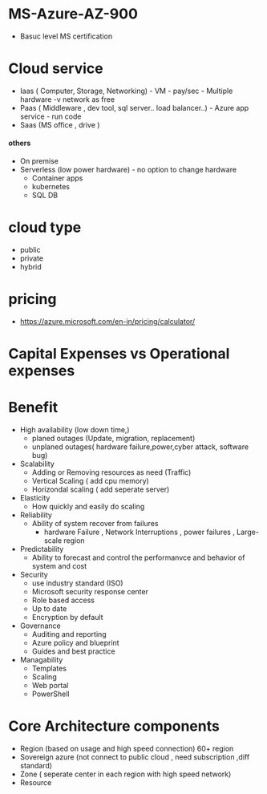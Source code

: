# MS-Azure-AZ-900

- Basuc level MS certification

# Cloud service
- Iaas ( Computer, Storage, Networking) - VM - pay/sec - Multiple hardware -v network as free
- Paas ( Middleware , dev tool, sql server.. load balancer..) - Azure app service - run code
- Saas (MS office , drive )
#### others
- On premise
- Serverless (low power hardware) - no option to change hardware
  - Container apps
  - kubernetes
  - SQL DB
    

# cloud type
- public
- private
- hybrid

# pricing
- https://azure.microsoft.com/en-in/pricing/calculator/

# Capital Expenses vs Operational expenses

# Benefit
 - High availability (low down time,)
   - planed outages (Update, migration, replacement)
   - unplaned outages( hardware failure,power,cyber attack, software bug)
 - Scalability
   -  Adding or Removing resources as need (Traffic)
   -  Vertical Scaling ( add cpu memory)
   -  Horizondal scaling ( add seperate server)
 - Elasticity
   - How quickly and easily do scaling
 - Reliability
   - Ability of system recover from failures
     - hardware Failure , Network Interruptions , power failures , Large-scale region
 - Predictability
    - Ability to forecast and control the performanvce and behavior of system and cost
 - Security
    - use industry standard (ISO)
    - Microsoft security response center
    - Role based access
    - Up to date
    - Encryption by default
 - Governance
    - Auditing and reporting
    - Azure policy and blueprint
    - Guides and best practice
  - Managability
    - Templates
    - Scaling
    - Web portal
    - PowerShell
      
# Core Architecture components
  - Region (based on usage and high speed connection) 60+ region
  - Sovereign azure (not connect to public cloud , need subscription ,diff standard)
  - Zone ( seperate center in each region with high speed network)
  - Resource 
    
      








    
